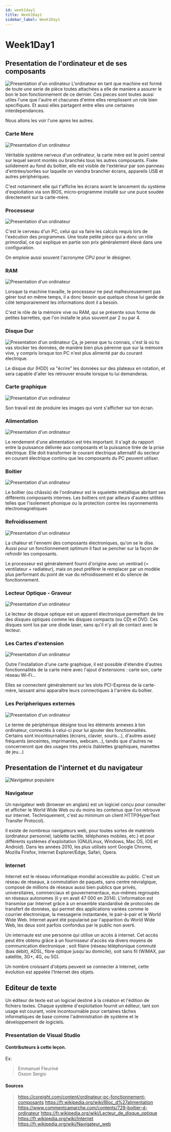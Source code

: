 ```yaml
---
id: week1day1
title: Week1Day1
sidebar_label: Week1Day1
---
```


# Week1Day1
## Presentation de l'ordinateur et de ses composants
![Presentation d'un ordinateur](http://i63.tinypic.com/r7k6sy.jpg)
L'ordinateur en tant que machine est formé de toute une serie de pièce toutes attachées a elle de maniere a assurer le bon  le bon fonctionnement de ce dernier. Ces pieces sont toutes aussi utiles l'une que l'autre et chacunes d'entre elles remplissent un role bien specifiques. Et aussi elles partagent entre elles une certaines interdependances.

Nous allons les voir l'une apres les autres.

### Carte Mere

![Presentation d'un ordinateur](http://i67.tinypic.com/35m1qhu.jpg)

Véritable système nerveux d'un ordinateur, la carte mère est le point central sur lequel seront montés ou branchés tous les autres composants. Fixée solidement au fond du boîtier, elle est visible de l'extérieur par son panneau d'entrées/sorties sur laquelle on viendra brancher écrans, appareils USB et autres périphériques.

C'est notamment elle qui t'affiche les écrans avant le lancement du système d'exploitation via son BIOS, micro-programme installé sur une puce soudée directement sur la carte-mère.

### Processeur

![Presentation d'un ordinateur](http://i68.tinypic.com/drbjnn.jpg)

C'est le cerveau d'un PC, celui qui va faire les calculs requis lors de l'exécution des programmes. Une toute petite pièce qui a donc un rôle primordial, ce qui explique en partie son prix généralement élevé dans une configuration.

On emploie aussi souvent l'acronyme CPU pour le désigner.

### RAM

![Presentation d'un ordinateur](http://i66.tinypic.com/2uqhl41.jpg)

Lorsque ta machine travaille, le processeur ne peut malheureusement pas gérer tout en même temps, il a donc besoin que quelque chose lui garde de côté temporairement les informations dont il a besoin.

C'est le rôle de la mémoire vive ou RAM, qui se présente sous forme de petites barrettes, que l'on installe le plus souvent par 2 ou par 4.

### Disque Dur

![Presentation d'un ordinateur](http://i63.tinypic.com/30wr04j.jpg)
Ça, je pense que tu connais, c'est là où tu vas stocker tes données, de manière bien plus pérenne que sur la mémoire vive, y compris lorsque ton PC n'est plus alimenté par du courant électrique.

Le disque dur (HDD) va "écrire" les données sur des plateaux en rotation, et sera capable d'aller les retrouver ensuite lorsque tu lui demanderas.

### Carte graphique

![Presentation d'un ordinateur](http://i64.tinypic.com/34g51g9.jpg)

Son travail est de produire les images qui vont s'afficher sur ton écran.

### Alimentation

![Presentation d'un ordinateur](http://i65.tinypic.com/2rvxyu0.jpg)

Le rendement d'une alimentation est très important. Il s'agit du rapport entre la puissance délivrée aux composants et la puissance tirée de la prise électrique. Elle doit transformer le courant électrique alternatif du secteur en courant électrique continu que les composants du PC peuvent utiliser.

### Boitier

![Presentation d'un ordinateur](http://i64.tinypic.com/fcrz7r.jpg)

Le boîtier (ou châssis) de l'ordinateur est le squelette métallique abritant ses différents composants internes. Les boîtiers ont par ailleurs d'autres utilités telles que l'isolement phonique ou la protection contre les rayonnements électromagnétiques

### Refroidissement

![Presentation d'un ordinateur](http://i64.tinypic.com/2lv254l.jpg)

La chaleur et l'ennemi des composants électroniques, qu'on se le dise. Aussi pour un fonctionnement optimum il faut se pencher sur la façon de refroidir les composants.

Le processeur est généralement fourni d'origine avec un ventirad (= ventilateur + radiateur), mais on peut préférer le remplacer par un modèle plus performant du point de vue du refroidissement et du silence de fonctionnement.

### Lecteur Optique - Graveur

![Presentation d'un ordinateur](http://i68.tinypic.com/ygp03.jpg)

Le lecteur de disque optique est un appareil électronique permettant de lire des disques optiques comme les disques compacts (ou CD) et DVD. Ces disques sont lus par une diode laser, sans qu'il n'y ait de contact avec le lecteur.

### Les Cartes d'extension

![Presentation d'un ordinateur](http://i68.tinypic.com/11l7yc1.jpg)

Outre l'installation d'une carte graphique, il est possible d'étendre d'autres fonctionnalités de la carte mère avec l'ajout d'extensions : carte son, carte réseau Wi-Fi...

Elles se connectent généralement sur les slots PCI-Express de la carte-mère, laissant ainsi apparaître leurs connectiques à l'arrière du boîtier.

### Les Peripheriques externes

![Presentation d'un ordinateur](http://i66.tinypic.com/sfwig2.jpg)

Le terme de périphérique désigne tous les éléments annexes à ton ordinateur, connectés à celui-ci pour lui ajouter des fonctionnalités. Certains sont incontournables (écrans, clavier, souris...), d'autres assez fréquents (enceintes, imprimantes, webcam...), tandis que d'autres ne concerneront que des usages très précis (tablettes graphiques, manettes de jeu...)

## Presentation de l'internet et du navigateur

![Navigateur populaire](http://i66.tinypic.com/30hpr93.jpg)
### Navigateur

Un navigateur web (browser en anglais) est un logiciel conçu pour consulter et afficher le World Wide Web ou du moins les contenus que l'on retrouve sur internet. Techniquement, c'est au minimum un client HTTP(HyperText Transfer Protocol).

Il existe de nombreux navigateurs web, pour toutes sortes de matériels (ordinateur personnel, tablette tactile, téléphones mobiles, etc.) et pour différents systèmes d'exploitation (GNU/Linux, Windows, Mac OS, iOS et Android). Dans les années 2010, les plus utilisés sont Google Chrome, Mozilla Firefox, Internet Explorer/Edge, Safari, Opera.

### Internet

Internet est le réseau informatique mondial accessible au public. C'est un réseau de réseaux, à commutation de paquets, sans centre névralgique, composé de millions de réseaux aussi bien publics que privés, universitaires, commerciaux et gouvernementaux, eux-mêmes regroupés en réseaux autonomes (il y en avait 47 000 en 2014). L'information est transmise par Internet grâce à un ensemble standardisé de protocoles de transfert de données, qui permet des applications variées comme le courrier électronique, la messagerie instantanée, le pair-à-pair et le World Wide Web. Internet ayant été popularisé par l'apparition du World Wide Web, les deux sont parfois confondus par le public non averti.

Un internaute est une personne qui utilise un accès à internet. Cet accès peut être obtenu grâce à un fournisseur d'accès via divers moyens de communication électronique : soit filaire (réseau téléphonique commuté (bas débit), ADSL, fibre optique jusqu'au domicile), soit sans fil (WiMAX, par satellite, 3G+, 4G, ou 5G).

Un nombre croissant d'objets peuvent se connecter à Internet, cette évolution est appelée l'Internet des objets.

## Editeur de texte

Un éditeur de texte est un logiciel destiné à la création et l'édition de fichiers textes. Chaque système d'exploitation fournit un éditeur, tant son usage est courant, voire incontournable pour certaines tâches informatiques de base comme l'administration de système et le développement de logiciels.

### Presentation de Visual Studio



#### Contributeurs à cette leçon.

Ex:

> Emmanuel Fleuriné<br>
> Osson Sergio

#### Sources
> https://coreight.com/content/ordinateur-pc-fonctionnement-composants
> https://fr.wikipedia.org/wiki/Bloc_d%27alimentation
> https://www.commentcamarche.com/contents/729-boitier-d-ordinateur
> https://fr.wikipedia.org/wiki/Lecteur_de_disque_optique
> https://fr.wikipedia.org/wiki/Internet
> https://fr.wikipedia.org/wiki/Navigateur_web